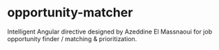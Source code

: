 # opportunity-matcher
Intelligent Angular directive designed by Azeddine El Massnaoui for job opportunity finder / matching & prioritization.
